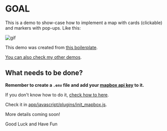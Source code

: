 # GOAL

This is a demo to show-case how to implement a map with cards (clickable) and markers with pop-ups. Like this:

![gif](https://i.imgur.com/4sFe6oK.gif)

This demo was created from [this boilerplate](https://github.com/andrerferrer/geocoder-map#goal).

[You can also check my other demos](https://github.com/andrerferrer/dedemos/blob/master/README.md#ded%C3%A9mos).

## What needs to be done?

**Remember to create a `.env` file and add your [mapbox api key](https://account.mapbox.com/) to it.**

If you don't know how to do it, [check how to here](https://github.com/andrerferrer/geocoder-map#2-grab-a-mapbox-api-key).

Check it in [app/javascript/plugins/init_mapbox.js](app/javascript/plugins/init_mapbox.js).

More details coming soon!

Good Luck and Have Fun
